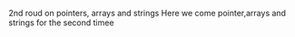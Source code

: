 2nd roud on pointers, arrays and strings
Here we come pointer,arrays and strings for the second timee
